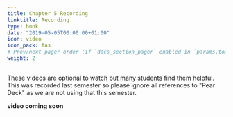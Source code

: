 ```yaml
---
title: Chapter 5 Recording
linktitle: Recording
type: book
date: "2019-05-05T00:00:00+01:00"
icon: video
icon_pack: fas
# Prev/next pager order (if `docs_section_pager` enabled in `params.toml`)
weight: 2
---
```


These videos are optional to watch but many students find them helpful. This was recorded last semester so please ignore all references to "Pear Deck" as we are not using that this semester.

<b>video coming soon</b>
